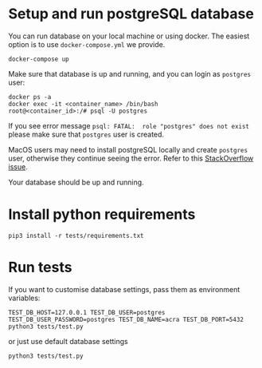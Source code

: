 # Setup and run postgreSQL database

You can run database on your local machine or using docker. The easiest option is to use `docker-compose.yml` we provide.

```console
docker-compose up
```

Make sure that database is up and running, and you can login as `postgres` user:

```console
docker ps -a
docker exec -it <container_name> /bin/bash
root@<container_id>:/# psql -U postgres
```

If you see error message `psql: FATAL:  role "postgres" does not exist` please make sure that `postgres` user is created. 


MacOS users may need to install postgreSQL locally and create `postgres` user, otherwise they continue seeing the error. Refer to this [StackOverflow issue](https://stackoverflow.com/a/35308200/2238082).

Your database should be up and running.

# Install python requirements

```console
pip3 install -r tests/requirements.txt
```


# Run tests

If you want to customise database settings, pass them as environment variables:

```console
TEST_DB_HOST=127.0.0.1 TEST_DB_USER=postgres TEST_DB_USER_PASSWORD=postgres TEST_DB_NAME=acra TEST_DB_PORT=5432  python3 tests/test.py
``` 

or just use default database settings

```console
python3 tests/test.py
```